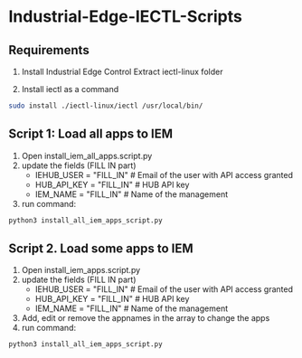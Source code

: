 # Industrial-Edge-IECTL-Scripts


## Requirements

1. Install Industrial Edge Control
Extract iectl-linux folder

2. Install iectl as a command
```bash
sudo install ./iectl-linux/iectl /usr/local/bin/
```


## Script 1: Load all apps to IEM
1. Open install_iem_all_apps.script.py
2. update the fields (FILL IN part)
    * IEHUB_USER = "FILL_IN"  # Email of the user with API access granted
    * HUB_API_KEY = "FILL_IN" # HUB API key
    * IEM_NAME = "FILL_IN" # Name of the management
3. run command: 
```bash 
python3 install_all_iem_apps_script.py
``` 

## Script 2. Load some apps to IEM
1. Open install_iem_apps.script.py
2. update the fields (FILL IN part)
    * IEHUB_USER = "FILL_IN"  # Email of the user with API access granted
    * HUB_API_KEY = "FILL_IN" # HUB API key
    * IEM_NAME = "FILL_IN" # Name of the management
3. Add, edit or remove the appnames in the array to change the apps
4. run command: 
```bash 
python3 install_all_iem_apps_script.py
``` 